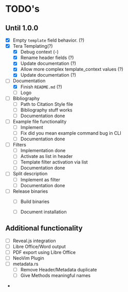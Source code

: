 # TODO's

## Until 1.0.0 

- [x] Empty `template` field behavior. (?)
- [x] Tera Templating(?)
	- [x] Debug context (-)
	- [x] Rename header fields (?)
	- [x] Update documentation (?)
	- [x] Allow more complex template_context values (?)
	- [x] Update documentation (?)
- [ ] Documentation
	- [x] Finish `README.md` (?)
	- [ ] Logo
- [ ] Bibliography
	- [ ] Path to Citation Style file
	- [ ] Bibliography stuff works
	- [ ] Documentation done
- [ ] Example file functionality
	- [ ] Implement
	- [ ] Fix did you mean example command bug in CLI
	- [ ] Documentation done
- [ ] Filters
	- [ ] Implementation done
	- [ ] Activate as list in header
	- [ ] Template filter activation via list
	- [ ] Documentation done
- [ ] Split description
	- [ ] Implement as filter
	- [ ] Documentation done
- [ ] Release binaries
	- [ ] Build binaries
	- [ ] Document installation


## Additional functionality

- [ ] Reveal.js integration
- [ ] Libre Office/Word output
- [ ] PDF export using Libre Office
- [ ] NeoVim Plugin
- [ ] metadata.rs
	- [ ] Remove Header/Metadata duplicate
	- [ ] Give Methods meaningful names
- 

